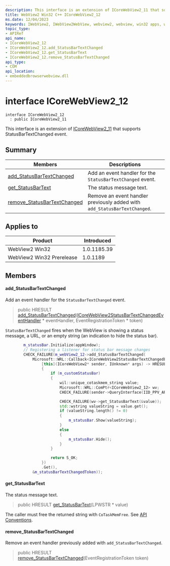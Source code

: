```yaml
---
description: This interface is an extension of ICoreWebView2_11 that supports StatusBarTextChanged event.
title: WebView2 Win32 C++ ICoreWebView2_12
ms.date: 12/04/2023
keywords: IWebView2, IWebView2WebView, webview2, webview, win32 apps, win32, edge, ICoreWebView2, ICoreWebView2Controller, browser control, edge html, ICoreWebView2_12
topic_type: 
- APIRef
api_name:
- ICoreWebView2_12
- ICoreWebView2_12.add_StatusBarTextChanged
- ICoreWebView2_12.get_StatusBarText
- ICoreWebView2_12.remove_StatusBarTextChanged
api_type:
- COM
api_location:
- embeddedbrowserwebview.dll
---
```


# interface ICoreWebView2_12

```
interface ICoreWebView2_12
  : public ICoreWebView2_11
```

This interface is an extension of [ICoreWebView2_11](icorewebview2_11.md) that supports StatusBarTextChanged event.

## Summary

 Members                        | Descriptions
--------------------------------|---------------------------------------------
[add_StatusBarTextChanged](#add_statusbartextchanged) | Add an event handler for the `StatusBarTextChanged` event.
[get_StatusBarText](#get_statusbartext) | The status message text.
[remove_StatusBarTextChanged](#remove_statusbartextchanged) | Remove an event handler previously added with `add_StatusBarTextChanged`.

## Applies to

Product                         | Introduced
--------------------------------|---------------------------------------------
WebView2 Win32            |    1.0.1185.39
WebView2 Win32 Prerelease |    1.0.1189

## Members

#### add_StatusBarTextChanged

Add an event handler for the `StatusBarTextChanged` event.

> public HRESULT [add_StatusBarTextChanged](#add_statusbartextchanged)([ICoreWebView2StatusBarTextChangedEventHandler](icorewebview2statusbartextchangedeventhandler.md) * eventHandler, EventRegistrationToken * token)

`StatusBarTextChanged` fires when the WebView is showing a status message, a URL, or an empty string (an indication to hide the status bar). 
```cpp
        m_statusBar.Initialize(appWindow);
        // Registering a listener for status bar message changes
        CHECK_FAILURE(m_webView2_12->add_StatusBarTextChanged(
            Microsoft::WRL::Callback<ICoreWebView2StatusBarTextChangedEventHandler>(
                [this](ICoreWebView2* sender, IUnknown* args) -> HRESULT
                {
                    if (m_customStatusBar)
                    {
                        wil::unique_cotaskmem_string value;
                        Microsoft::WRL::ComPtr<ICoreWebView2_12> wv;
                        CHECK_FAILURE(sender->QueryInterface(IID_PPV_ARGS(&wv)));

                        CHECK_FAILURE(wv->get_StatusBarText(&value));
                        std::wstring valueString = value.get();
                        if (valueString.length() != 0)
                        {
                            m_statusBar.Show(valueString);
                        }
                        else
                        {
                            m_statusBar.Hide();
                        }
                    }

                    return S_OK;
                })
                .Get(),
            &m_statusBarTextChangedToken));
```

#### get_StatusBarText

The status message text.

> public HRESULT [get_StatusBarText](#get_statusbartext)(LPWSTR * value)

The caller must free the returned string with `CoTaskMemFree`. See [API Conventions](/microsoft-edge/webview2/concepts/win32-api-conventions#strings).

#### remove_StatusBarTextChanged

Remove an event handler previously added with `add_StatusBarTextChanged`.

> public HRESULT [remove_StatusBarTextChanged](#remove_statusbartextchanged)(EventRegistrationToken token)


